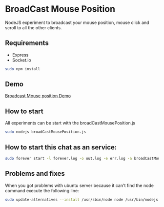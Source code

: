 BroadCast Mouse Position
=========
NodeJS experiment to broadcast your mouse position, mouse click and scroll to all the other clients.

Requirements
----
  - Express
  - Socket.io
  
  ```sh
sudo npm install
```

Demo
----
[Broadcast Mouse position Demo](http://dutchprogrammer.nl:9002/)


How to start
----
  All experiments can be start with the broadCastMousePosition.js
```sh
sudo nodejs broadCastMousePosition.js
```
  How to start this chat as an service:
----

  
 ```sh
 sudo forever start -l forever.log -o out.log -e err.log -a broadCastMousePosition.js
  ```
  
Problems and fixes
----

When you got problems with ubuntu server because it can't find the node command execute the following line:

```sh
sudo update-alternatives --install /usr/sbin/node node /usr/bin/nodejs 99
```
